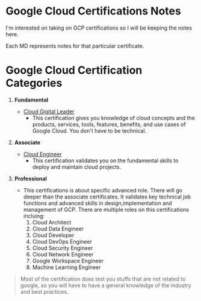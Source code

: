 # Google Cloud Certifications Notes
I'm interested on taking on GCP certifications so I will be keeping the notes here.

Each MD represents notes for that particular certificate.

# Google Cloud Certification Categories
 1. **Fundamental**
	- [Cloud Gigital Leader](https://cloud.google.com/learn/certification/cloud-digital-leader)
		- This certification gives you knowledge of cloud concepts and the products, services, tools, features, benefits, and use cases of Google Cloud. You don't have to be technical.

 2. **Associate** 
	- [Cloud Engineer](https://cloud.google.com/learn/certification/cloud-engineer)
		- This certification validates you on the fundamental skills to deploy and maintain cloud projects.

	
 3. **Professional**
	- This certifications is about specific advanced role. There will go deeper than the associate certificates. It validates key technical job functions and advanced skills in design,implementation and management of GCP. There are multiple roles on this certifications incluing:
		1. Cloud Architect
		2. Cloud Data Engineer
		3. Cloud Developer 
		4. Cloud DevOps Engineer
		5. Cloud Security Engineer
		6. Cloud Network Engineer 
		7. Google Workspace Engineer
		8. Machine Learning Engineer


> Most of the certification does test you stuffs that are not related to google, so you will have to have a general knowledge of the industry and best practices.